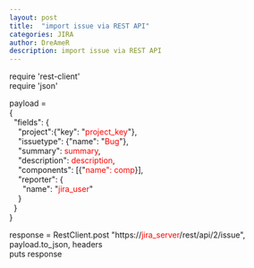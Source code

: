 ```yaml
---
layout: post
title:  "import issue via REST API"
categories: JIRA
author: DreAmeR
description: import issue via REST API
---
```


>
require 'rest-client'  
require 'json'  
>
payload =  
{  
  &nbsp;&nbsp;"fields": {  
    &nbsp;&nbsp;&nbsp;&nbsp;"project":{"key": "<font color=red >project_key</font>"},  
    &nbsp;&nbsp;&nbsp;&nbsp;"issuetype": {"name": "<font color=red >Bug</font>"},  
    &nbsp;&nbsp;&nbsp;&nbsp;"summary": <font color=red >summary</font>,  
    &nbsp;&nbsp;&nbsp;&nbsp;"description": <font color=red >description</font>,  
    &nbsp;&nbsp;&nbsp;&nbsp;"components": [{"<font color=red >name": comp</font>}],  
    &nbsp;&nbsp;&nbsp;&nbsp;"reporter": {  
      &nbsp;&nbsp;&nbsp;&nbsp;&nbsp;&nbsp;"name": "<font color=red >jira_user</font>"  
    &nbsp;&nbsp;&nbsp;&nbsp;}  
  &nbsp;&nbsp;}  
}  
>
response = RestClient.post "https://<font color=red >jira_server</font>/rest/api/2/issue", payload.to_json, headers  
puts response  

